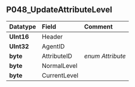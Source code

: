 ## P048\_UpdateAttributeLevel ##
| **Datatype** | **Field** | **Comment** |
|:-------------|:----------|:------------|
| **UInt16**   | Header    |             |
| **UInt32**   | AgentID   |             |
| **byte**     | AttributeID | _enum Attribute_  |
| **byte**     | NormalLevel |             |
| **byte**     | CurrentLevel |             |